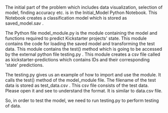 
The initial part of the problem which includes data visualization, selection of model, finding accuracy etc. is in the Initial_Model Python Notebook. This Notebook creates a classification model which is stored as saved_model.sav .  

The Python file model_module.py is the module containing  the model and functions required to predict Kickstarter projects' state. This module contains the code for loading the saved model and transforming the test data. This module contains the test() method which is going to be accessed by the external python file testing.py . This module creates a csv file called as kickstarter-predictions which contains IDs and their corresponding 'state' predictions. 

The testing.py gives us an example of how to import and use the module. It calls the test() method of the model_module file. The filename of the test data is stored as test_data.csv . This csv file consists of the test data. Please open it and see to understand the format. It is similar to data.csv file. 

So, in order to test the model, we need to run testing.py to perform testing of data.
















